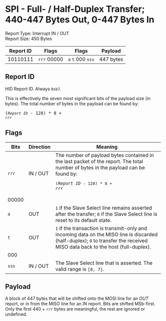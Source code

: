 
# SPI - Full- / Half-Duplex Transfer; 440-447 Bytes Out, 0-447 Bytes In
Report Type: Interrupt IN / OUT<br />
Report Size: 450 Bytes

| Report ID | Flags | Flags | Payload |
|-----------|-------|-------|---------|
| 10110111 | `rrr`&nbsp;00000 | `a`&nbsp;`t`&nbsp;000&nbsp;`sss` | 447 bytes |

## Report ID
HID Report ID.  Always `0xb7`.

This is effectively the seven most significant bits of the payload size (in bytes).  The total number of bytes in the payload can be found by: <pre>(*`Report ID`* - 128) * 8 + *`rrr`*</pre>

## Flags
| Bits  | Direction | Meaning |
|-------|-----------|---------|
| `rrr` | IN / OUT  | The number of payload bytes contained in the last packet of the report.  The total number of bytes in the payload can be found by: <pre>(*`Report ID`* - 128) * 8 + *`rrr`*</pre> |
| 00000 |          |                                                                       |
| `a`   | OUT      | `1` if the Slave Select line remains asserted after the transfer; `0` if the Slave Select line is reset to its default state. |
| `t`   | OUT      | `1` if the transaction is transmit-only and incoming data on the MISO line is discarded (half-duplex); `0` to transfer the received MISO data back to the host (full-duplex). |
| 000   |          |                                                                       |
| `sss` | IN / OUT | The Slave Select line that is asserted.  The valid range is `[0, 7]`. |

## Payload
A block of 447 bytes that will be shifted onto the MOSI line for an *OUT* report, or in from the MISO line for an *IN* report.  Bits are shifted MSb-first.  Only the first 440 + *`rrr`* bytes are meaningful, the rest are ignored or undefined.
